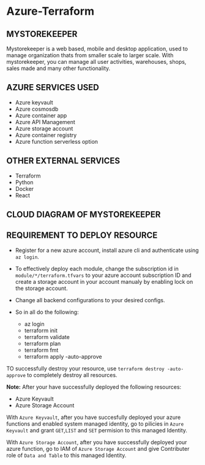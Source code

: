 # Azure-Terraform

## MYSTOREKEEPER

Mystorekeeper is a web based, mobile and desktop application, used to manage organization thats from smaller scale to larger scale. With mystorekeeper, you can manage all user activities, warehouses, shops, sales made and many other functionality.

## AZURE SERVICES USED

* Azure keyvault
* Azure cosmosdb
* Azure container app
* Azure API Management
* Azure storage account
* Azure container registry
* Azure function serverless option

## OTHER EXTERNAL SERVICES

* Terraform
* Python
* Docker
* React

## CLOUD DIAGRAM OF MYSTOREKEEPER

## REQUIREMENT TO DEPLOY RESOURCE

* Register for a new azure account, install azure cli and authenticate using `az login`.
* To effectively deploy each module, change the subscription id in `module/*/terraform.tfvars` to your azure account subscription ID and create a storage account in your account manualy by enabling lock on the storage account.
* Change all backend configurations to your desired configs.
* So in all do the following:

    * az login
    * terraform init
    * terraform validate
    * terraform plan
    * terraform fmt
    * terraform apply -auto-approve

TO successfully destroy your resource, use `terraform destroy -auto-approve` to completely destroy all resources.

**Note:**
After your have successfully deployed the following resources:

* Azure Keyvault
* Azure Storage Account

With `Azure Keyvault`, after you have succesfully deployed your azure functions and enabled system managed identity, go to pilicies in `Azure Keyvault` and grant `GET`,`LIST` and `SET` permision to this managed Identity.

With `Azure Storage Account`, after you have successfully deployed your azure function, go to IAM of `Azure Storage Account` and give Contributer role of `Data and Table` to this managed Identity.

